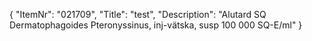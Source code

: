 {
  "ItemNr": "021709",
  "Title": "test",
  "Description": "Alutard SQ Dermatophagoides Pteronyssinus, inj-vätska, susp 100 000 SQ-E/ml"
}